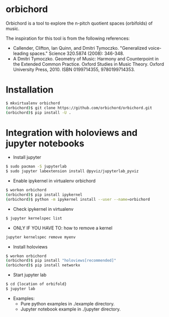 # orbichord

Orbichord is a tool to explore the n-pitch quotient spaces (orbifolds) of music.

The inspiration for this tool is from the following references:

* Callender, Clifton, Ian Quinn, and Dmitri Tymoczko. "Generalized voice-leading spaces." Science 320.5874 (2008): 346-348.
* A Dmitri Tymoczko. Geometry of Music: Harmony and Counterpoint in the Extended Common Practice. Oxford Studies in Music Theory. Oxford University Press, 2010. ISBN	0199714355, 9780199714353.

# Installation

```bash
$ mkvirtualenv orbichord
(orbichord)$ git clone https://github.com/orbichord/orbichord.git
(orbichord)$ pip install -U .
```

# Integration with holoviews and jupyter notebooks

* Install jupyter

```bash
$ sudo pacman -S jupyterlab
$ sudo jupyter labextension install @pyviz/jupyterlab_pyviz
```

* Enable ipykernel in virtualenv orbichord

```bash
$ workon orbichord
(orbichord)$ pip install ipykernel
(orbichord)$ python -m ipykernel install --user --name=orbichord
```

* Check ipykernel in virtualenv

```bash
$ jupyter kernelspec list
```

* ONLY IF YOU HAVE TO: how to remove a kernel
```bash
jupyter kernelspec remove myenv
```

* Install holoviews

```bash
$ workon orbichord
(orbichord)$ pip install "holoviews[recommended]"
(orbichord)$ pip install networkx
```

* Start jupyter lab

```bash
$ cd {location of orbifold}
$ jupyter lab
```

* Examples:
  * Pure python examples in ./example directory.
  * Jupyter notebook example in ./jupyter directory.
